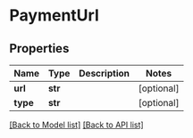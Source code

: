 # PaymentUrl

## Properties
Name | Type | Description | Notes
------------ | ------------- | ------------- | -------------
**url** | **str** |  | [optional] 
**type** | **str** |  | [optional] 

[[Back to Model list]](#documentation-for-models) [[Back to API list]](#documentation-for-api-endpoints)


